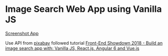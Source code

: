 # Image Search Web App using Vanilla JS

[Screenshot App](https://github.com/agustiawanilham/vanillajs-searchImages/blob/master/ss%20ap.png)

Use API from [pixabay](https://pixabay.com/api/docs/)
followed tutorial [Front-End Showdown 2018 - Build an image search app with: Vanilla JS, React.js, Angular 6 and Vue.js](https://www.youtube.com/watch?v=qQGPpUmDSPI&t=7893s)
